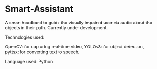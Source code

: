 # Smart-Assistant
A smart headband to guide the visually impaired user via audio about the objects in their path. Currently under development.

Technologies used: 

OpenCV: for capturing real-time video, 
YOLOv3: for object detection, 
pyttsx: for converting text to speech.

Language used: Python
